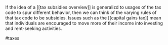 If the idea of a [[tax subsidies overview]] is generalizd to usages of the tax code to spur different behavior, then we can think of the varying rules of that tax code to be subsidies.  Issues such as the [[capital gains tax]] mean that individuals are encouraged to move more of their income into investing and rent-seeking activities.  

#taxes 
